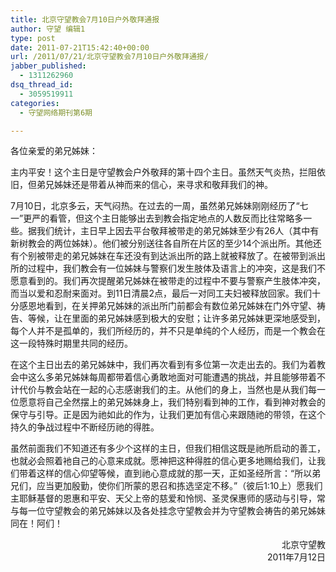 ```yaml
---
title: 北京守望教会7月10日户外敬拜通报
author: 守望 编辑1
type: post
date: 2011-07-21T15:42:40+00:00
url: /2011/07/21/北京守望教会7月10日户外敬拜通报/
jabber_published:
  - 1311262960
dsq_thread_id:
  - 3059519911
categories:
  - 守望网络期刊第6期

---
```

各位亲爱的弟兄姊妹：

主内平安！这个主日是守望教会户外敬拜的第十四个主日。虽然天气炎热，拦阻依旧，但弟兄姊妹还是带着从神而来的信心，来寻求和敬拜我们的神。

7月10日，北京多云，天气闷热。在过去的一周，虽然弟兄姊妹刚刚经历了“七一”更严的看管，但这个主日能够出去到教会指定地点的人数反而比往常略多一些。据我们统计，主日早上因去平台敬拜被带走的弟兄姊妹至少有26人（其中有新树教会的两位姊妹）。他们被分别送往各自所在片区的至少14个派出所。其他还有个别被带走的弟兄姊妹在车还没有到达派出所的路上就被释放了。在被带到派出所的过程中，我们教会有一位姊妹与警察们发生肢体及语言上的冲突，这是我们不愿意看到的。我们再次提醒弟兄姊妹在被带走的过程中不要与警察产生肢体冲突，而当以爱和忍耐来面对。到11日清晨2点，最后一对同工夫妇被释放回家。我们十分感恩地看到，在关押弟兄姊妹的派出所门前都会有数位弟兄姊妹在门外守望、祷告、等候，让在里面的弟兄姊妹感到极大的安慰；让许多弟兄姊妹更深地感受到，每个人并不是孤单的，我们所经历的，并不只是单纯的个人经历，而是一个教会在这一段特殊时期里共同的经历。

在这个主日出去的弟兄姊妹中，我们再次看到有多位第一次走出去的。我们为着教会中这么多弟兄姊妹每周都带着信心勇敢地面对可能遭遇的挑战，并且能够带着不计代价与教会站在一起的心志感谢我们的主。从他们的身上，当然也是从我们每一位愿意将自己全然摆上的弟兄姊妹身上，我们特别看到神的工作，看到神对教会的保守与引导。正是因为祂如此的作为，让我们更加有信心来跟随祂的带领，在这个持久的争战过程中不断经历祂的得胜。

虽然前面我们不知道还有多少个这样的主日，但我们相信这既是祂所启动的善工，也就必会照着衪自己的心意来成就。愿神把这种得胜的信心更多地赐给我们，让我们带着这样的信心仰望等候，直到祂心意成就的那一天，正如圣经所言：“所以弟兄们，应当更加殷勤，使你们所蒙的恩召和拣选坚定不移。”（彼后1:10上）愿我们主耶稣基督的恩惠和平安、天父上帝的慈爱和怜悯、圣灵保惠师的感动与引导，常与每一位守望教会的弟兄姊妹以及各处挂念守望教会并为守望教会祷告的弟兄姊妹同在！阿们！

<p style="text-align: right;">
  北京守望教<br /> 2011年7月12日
</p>